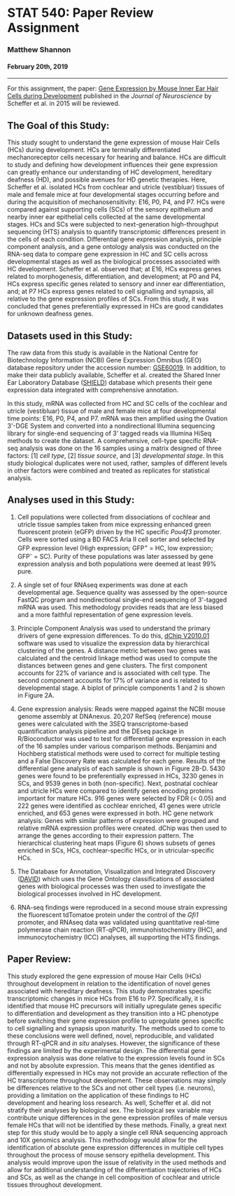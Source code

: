 # STAT 540: Paper Review Assignment
### Matthew Shannon
#### February 20th, 2019
---
For this assignment, the paper: [Gene Expression by Mouse Inner Ear Hair Cells during Development](https://www.ncbi.nlm.nih.gov/pmc/articles/PMC4405555/pdf/zns6366.pdf) published in the *Journal of Neuroscience* by Scheffer et al. in 2015 will be reviewed.

## The Goal of this Study:
This study sought to understand the gene expression of mouse Hair Cells (HCs) during development. HCs are terminally differentiated mechanoreceptor cells necessary for hearing and balance. HCs are difficult to study and defining how development influences their gene expression can greatly enhance our understanding of HC development, hereditary deafness (HD), and possible avenues for HD genetic therapies. Here, Scheffer et al. isolated HCs from cochlear and utricle (vestibluar) tissues of male and female mice at four developmental stages occurring before and during the acquisition of mechanosensitivity: E16, P0, P4, and P7. HCs were compared against supporting cells (SCs) of the sensory epithelium and nearby inner ear epithelial cells collected at the same developmental stages. HCs and SCs were subjected to next-generation high-throughput sequencing (HTS) analysis to quantify transcriptomic differences present in the cells of each condition. Differential gene expression analysis, principle component analysis, and a gene ontology analysis was conducted on the RNA-seq data to compare gene expression in HC and SC cells across developmental stages as well as the biological processes associated with HC development. Scheffer et al. observed that; at E16, HCs express genes related to morphogenesis, differentiation, and development; at P0 and P4, HCs express specific genes related to sensory and inner ear differentiation, and; at P7 HCs express genes related to cell signalling and synapsis, all relative to the gene expression profiles of SCs. From this study, it was concluded that genes preferentially expressed in HCs are good candidates for unknown deafness genes.

## Datasets used in this Study:
The raw data from this study is available in the National Centre for Biotechnology Information (NCBI) Gene Expression Omnibus (GEO) database repository under the accession number: [GSE60019](https://www.ncbi.nlm.nih.gov/geo/query/acc.cgi?acc=GSE60019). In addition, to make their data publicly available, Scheffer et al. created the Shared Inner Ear Laboratory Database ([SHIELD](https://shield.hms.harvard.edu)) database which presents their gene expression data integrated with comprehensive annotation.

In this study, mRNA was collected from HC and SC cells of the cochlear and utricle (vestibluar) tissue of male and female mice at four developmental time points: E16, P0, P4, and P7. mRNA was then amplified using the Ovation 3'-DGE System and converted into a nondirectional Illumina sequencing library for single-end sequencing of 3' tagged reads via Illumina HiSeq methods to create the dataset. A comprehensive, cell-type specific RNA-seq analysis was done on the 16 samples using a matrix designed of three factors: [1] *cell type*, [2] *tissue source*, and [3] *developmental stage*. In this study biological duplicates were not used, rather, samples of different levels in other factors were combined and treated as replicates for statistical analysis.

## Analyses used in this Study:
1. Cell populations were collected from dissociations of cochlear and utricle tissue samples taken from mice expressing enhanced green fluorescent protein (eGFP) driven by the HC specific *Pou4f3* promoter. Cells were sorted using a BD FACS Aria II cell sorter and selected by GFP expression level (High expression; GFP<sup>+</sup> = HC, low expression; GFP<sup>-</sup> = SC). Purity of these populations was later assessed by gene expression analysis and both populations were deemed at least 99% pure.

2.  A single set of four RNAseq experiments was done at each developmental age. Sequence quality was assessed by the open-source FastQC program and nondirectional single-end sequencing of 3'-tagged mRNA was used. This methodology provides reads that are less biased and a more faithful representation of gene expression levels.

3. Principle Component Analysis was used to understand the primary drivers of gene expression differences. To do this, [dChip V2010.01](https://sites.google.com/site/dchipsoft/) software was used to visualize the expression data by hierarchical clustering of the genes. A distance metric between two genes was calculated and the centroid linkage method was used to compute the distances between genes and gene clusters. The first component accounts for 22% of variance and is associated with cell type. The second component accounts for 17% of variance and is related to developmental stage. A biplot of principle components 1 and 2 is shown in Figure 2A.

4. Gene expression analysis: Reads were mapped against the NCBI mouse genome assembly at DNAnexus. 20,207 RefSeq (reference) mouse genes were calculated with the 3SEQ transcriptome-based quantification analysis pipeline and the DEseq package in R/Bioconductor was used to test for differential gene expression in each of the 16 samples under various comparison methods. Benjamini and Hochberg statistical methods were used to correct for multiple testing and a False Discovery Rate was calculated for each gene. Results of the differential gene analysis of each sample is shown in Figure 2B-D. 5430 genes were found to be preferentially expressed in HCs, 3230 genes in SCs, and 9539 genes in both (non-specific). Next, postnatal cochlear and utricle HCs were compared to identify genes encoding proteins important for mature HCs. 916 genes were selected by FDR (< 0.05) and 222 genes were identified as cochlear enriched, 41 genes were utricle enriched, and 653 genes were expressed in both. HC gene network analysis: Genes with similar patterns of expression were grouped and relative mRNA expression profiles were created. dChip was then used to arrange the genes according to their expression pattern. The hierarchical clustering heat maps (Figure 6) shows subsets of genes enriched in SCs, HCs, cochlear-specific HCs, or in utricular-specific HCs.

5. The Database for Annotation, Visualization and Integrated Discovery ([DAVID](https://david.ncifcrf.gov/home.jsp)) which uses the Gene Ontology classifications of associated genes with biological processes was then used to investigate the biological processes involved in HC development.

6. RNA-seq findings were reproduced in a second mouse strain expressing the fluorescent tdTomatoe protein under the control of the *Gfi1* promoter, and RNAseq data was validated using quantitative real-time polymerase chain reaction (RT-qPCR), immunohistochemistry (IHC), and immunocytochemistry (ICC) analyses, all supporting the HTS findings.


## Paper Review:
This study explored the gene expression of mouse Hair Cells (HCs) throughout development in relation to the identification of novel genes associated with hereditary deafness. This study demonstrates specific transcriptomic changes in mice HCs from E16 to P7. Specifically, it is identified that mouse HC precursors will initially upregulate genes specific to differentiation and development as they transition into a HC phenotype before switching their gene expression profile to upregulate genes specific to cell signalling and synapsis upon maturity. The methods used to come to these conclusions were well defined, novel, reproducible, and validated through RT-qPCR and *in situ* analyses. However, the significance of these findings are limited by the experimental design. The differential gene expression analysis was done relative to the expression levels found in SCs and not by absolute expression. This means that the genes identified as differentially expressed in HCs may not provide an accurate reflection of the HC transcriptome throughout development. These observations may simply be differences relative to the SCs and not other cell types (i.e. neurons), providing a limitation on the application of these findings to HC development and hearing loss research. As well, Scheffer et al. did not stratify their analyses by biological sex. The biological sex variable may contribute unique differences in the gene expression profiles of male versus female HCs that will not be identified by these methods. Finally, a great next step for this study would be to apply a single cell RNA sequencing approach and 10X genomics analysis. This methodology would allow for the identification of absolute gene expression differences in multiple cell types throughout the process of mouse sensory epithelia development. This analysis would improve upon the issue of relativity in the used methods and allow for additional understanding of the differentiation trajectories of HCs and SCs, as well as the change in cell composition of cochlear and utricle tissues throughout development.
